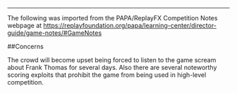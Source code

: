 ***
The following was imported from the PAPA/ReplayFX Competition Notes webpage at https://replayfoundation.org/papa/learning-center/director-guide/game-notes/#GameNotes

##Concerns
            
The crowd will become upset being forced to listen to the game scream about Frank Thomas for several days. Also there are several noteworthy scoring exploits that prohibit the game from being used in high-level competition.